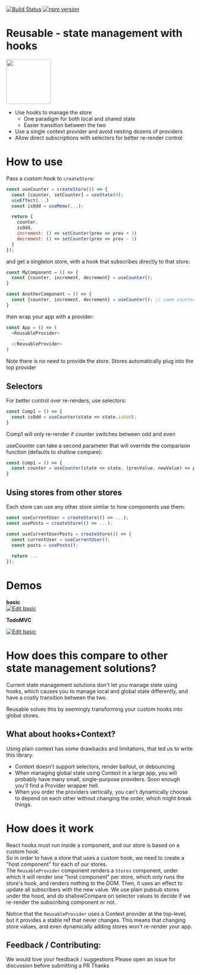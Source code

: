 [![Build Status](https://circleci.com/gh/reusablejs/reusable.svg?style=svg)](https://circleci.com/gh/reusablejs/reusable)
[![npm version](https://badge.fury.io/js/reusable.svg)](https://badge.fury.io/js/reusable)

# Reusable - state management with hooks
<img src="https://github.com/reusablejs/reusable/blob/master/website/static/img/reusable.png?raw=true" width="120"/>

- Use hooks to manage the store
  - One paradigm for both local and shared state
  - Easier transition between the two
- Use a single context provider and avoid nesting dozens of providers
- Allow direct subscriptions with selectors for better re-render control


# How to use
Pass a custom hook to `createStore`:

```javascript
const useCounter = createStore(() => {
  const [counter, setCounter] = useState(0);
  useEffect(...)
  const isOdd = useMemo(...);

  return {
    counter,
    isOdd,
    increment: () => setCounter(prev => prev + 1)
    decrement: () => setCounter(prev => prev - 1)
  }
});
```

and get a singleton store, with a hook that subscribes directly to that store:
```javascript
const MyComponent = () => {
  const {counter, increment, decrement} = useCounter();
}

const AnotherComponent = () => {
  const {counter, increment, decrement} = useCounter(); // same counter
}
```

then wrap your app with a provider:
```javascript
const App = () => (
  <ReusableProvider>
    ...
  </ReusableProvider>
)
```

Note there is no need to provide the store. Stores automatically plug into the top provider

## Selectors
For better control over re-renders, use selectors:

```javascript
const Comp1 = () => {
  const isOdd = useCounter(state => state.isOdd);
}
```
Comp1 will only re-render if counter switches between odd and even

useCounter can take a second parameter that will override the comparison function (defaults to shallow compare): 
```javascript
const Comp1 = () => {
  const counter = useCounter(state => state, (prevValue, newValue) => prevValue === newValue);
}
```


## Using stores from other stores
Each store can use any other store similar to how components use them:
```javascript
const useCurrentUser = createStore(() => ...);
const usePosts = createStore(() => ...);

const useCurrentUserPosts = createStore(() => {
  const currentUser = useCurrentUser();
  const posts = usePosts();
  
  return ...
});
```

# Demos
**basic**  
<a target="blank" href="https://codesandbox.io/s/github/reusablejs/reusable/tree/master/examples/basic?fontsize=14&module=%2Fsrc%2Findex.js">
  <img alt="Edit basic" src="https://codesandbox.io/static/img/play-codesandbox.svg">
</a>

**TodoMVC**  

<a target="blank" href="https://codesandbox.io/s/github/reusablejs/reusable/tree/master/examples/todomvc?fontsize=14&module=%2Fsrc%2Findex.js">
  <img alt="Edit basic" src="https://codesandbox.io/static/img/play-codesandbox.svg">
</a>

# How does this compare to other state management solutions?
Current state management solutions don't let you manage state using hooks, which causes you to manage local and global state differently, and have a costly transition between the two.

Reusable solves this by seemingly transforming your custom hooks into global stores.

## What about hooks+Context?
Using plain context has some drawbacks and limitations, that led us to write this library:
- Context doesn't support selectors, render bailout, or debouncing
- When managing global state using Context in a large app, you will probably have many small, single-purpose providers. Soon enough you'll find a Provider wrapper hell.
- When you order the providers vertically, you can’t dynamically choose to depend on each other without changing the order, which might break things.

# How does it work
React hooks must run inside a component, and our store is based on a custom hook.  
So in order to have a store that uses a custom hook, we need to create a "host component" for each of our stores.  
The `ReusableProvider` component renders a `Stores` component, under which it will render one "host component" per store, which only runs the store's hook, and renders nothing to the DOM. Then, it uses an effect to update all subscribers with the new value. 
We use plain pubsub stores under the hood, and do shallowCompare on selector values to decide if we re-render the subscribing component or not.

Notice that the `ReusableProvider` uses a Context provider at the top-level, but it provides a stable ref that never changes. This means that changing store values, and even dynamically adding stores won't re-render your app.

## Feedback / Contributing:
We would love your feedback / suggestions
Please open an issue for discussion before submitting a PR
Thanks
